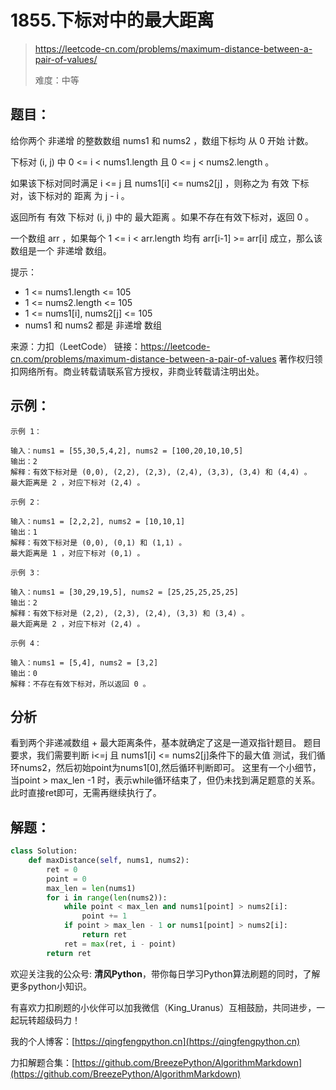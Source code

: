 # 1855.下标对中的最大距离
> https://leetcode-cn.com/problems/maximum-distance-between-a-pair-of-values/
> 
> 难度：中等

## 题目：

给你两个 非递增 的整数数组 nums1 和 nums2 ，数组下标均 从 0 开始 计数。

下标对 (i, j) 中 0 <= i < nums1.length 且 0 <= j < nums2.length 。

如果该下标对同时满足 i <= j 且 nums1[i] <= nums2[j] ，则称之为 有效 下标对，该下标对的 距离 为 j - i 。

返回所有 有效 下标对 (i, j) 中的 最大距离 。如果不存在有效下标对，返回 0 。

一个数组 arr ，如果每个 1 <= i < arr.length 均有 arr[i-1] >= arr[i] 成立，那么该数组是一个 非递增 数组。

提示：

- 1 <= nums1.length <= 105
- 1 <= nums2.length <= 105
- 1 <= nums1[i], nums2[j] <= 105
- nums1 和 nums2 都是 非递增 数组

来源：力扣（LeetCode）
链接：https://leetcode-cn.com/problems/maximum-distance-between-a-pair-of-values
著作权归领扣网络所有。商业转载请联系官方授权，非商业转载请注明出处。

## 示例：

```
示例 1：

输入：nums1 = [55,30,5,4,2], nums2 = [100,20,10,10,5]
输出：2
解释：有效下标对是 (0,0), (2,2), (2,3), (2,4), (3,3), (3,4) 和 (4,4) 。
最大距离是 2 ，对应下标对 (2,4) 。

示例 2：

输入：nums1 = [2,2,2], nums2 = [10,10,1]
输出：1
解释：有效下标对是 (0,0), (0,1) 和 (1,1) 。
最大距离是 1 ，对应下标对 (0,1) 。

示例 3：

输入：nums1 = [30,29,19,5], nums2 = [25,25,25,25,25]
输出：2
解释：有效下标对是 (2,2), (2,3), (2,4), (3,3) 和 (3,4) 。
最大距离是 2 ，对应下标对 (2,4) 。

示例 4：

输入：nums1 = [5,4], nums2 = [3,2]
输出：0
解释：不存在有效下标对，所以返回 0 。
```

## 分析

看到两个非递减数组 + 最大距离条件，基本就确定了这是一道双指针题目。
题目要求，我们需要判断 i<=j 且 nums1[i] <= nums2[j]条件下的最大值
测试，我们循环nums2，然后初始point为nums1[0],然后循环判断即可。
这里有一个小细节，当point > max_len -1 时，表示while循环结束了，但仍未找到满足题意的关系。
此时直接ret即可，无需再继续执行了。

## 解题：

```python
class Solution:
    def maxDistance(self, nums1, nums2):
        ret = 0
        point = 0
        max_len = len(nums1)
        for i in range(len(nums2)):
            while point < max_len and nums1[point] > nums2[i]:
                point += 1
            if point > max_len - 1 or nums1[point] > nums2[i]:
                return ret
            ret = max(ret, i - point)
        return ret
```

欢迎关注我的公众号: **清风Python**，带你每日学习Python算法刷题的同时，了解更多python小知识。

有喜欢力扣刷题的小伙伴可以加我微信（King_Uranus）互相鼓励，共同进步，一起玩转超级码力！

我的个人博客：[https://qingfengpython.cn](https://qingfengpython.cn)

力扣解题合集：[https://github.com/BreezePython/AlgorithmMarkdown](https://github.com/BreezePython/AlgorithmMarkdown)
